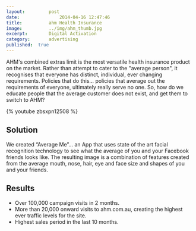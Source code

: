 ```yaml
---
layout:			post
date:				2014-04-16 12:47:46
title:			ahm Health Insurance
image:			../img/ahm_thumb.jpg
excerpt:		Digital Activation
category:		advertising
published:	true
---
```


AHM's combined extras limit is the most versatile health insurance product on the market. Rather than attempt to cater to the "average person", it recognises that everyone has distinct, individual, ever changing requirements. Policies that do this… policies that average out the requirements of everyone, ultimately really serve no one. So, how do we educate people that the average customer does not exist, and get them to switch to AHM?

{% youtube zbsxpn12508 %}

## Solution

We created “Average Me”… an App that uses state of the art facial recognition technology to see what the average of you and your Facebook friends looks like. The resulting image is a combination of features created from the average mouth, nose, hair, eye and face size and shapes of you and your friends.

## Results

* Over 100,000 campaign visits in 2 months.
* More than 20,000 onward visits to ahm.com.au, creating the highest ever traffic levels for the site.
* Highest sales period in the last 10 months.

